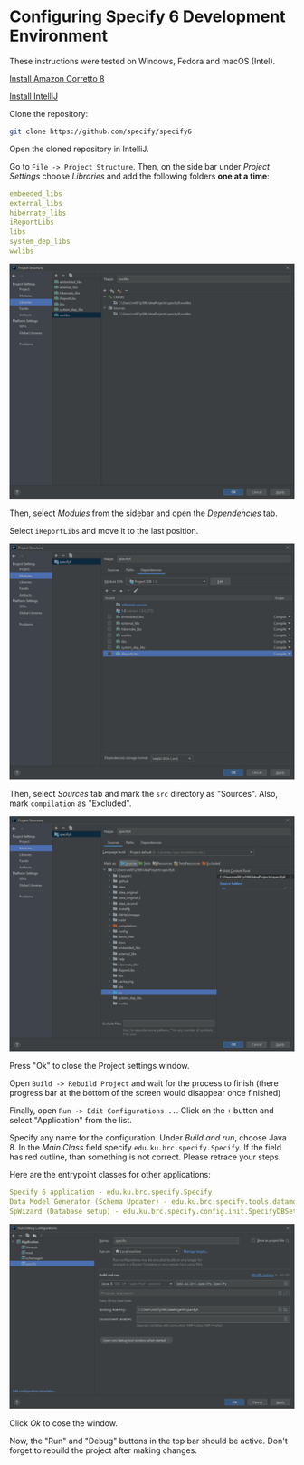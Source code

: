 # Configuring Specify 6 Development Environment

These instructions were tested on Windows, Fedora and macOS (Intel).

[Install Amazon Corretto
8](https://docs.aws.amazon.com/corretto/latest/corretto-8-ug/downloads-list.html)

[Install IntelliJ](https://www.jetbrains.com/idea/)

Clone the repository:

```zsh
git clone https://github.com/specify/specify6
```

Open the cloned repository in IntelliJ.

Go to `File -> Project Structure`. Then, on the side bar under *Project
Settings* choose *Libraries* and add the following folders **one at a time**:

```yaml
embeeded_libs
external_libs
hibernate_libs
iReportLibs
libs
system_dep_libs
wwlibs
```

![Result](./src/configuring-dev-env-1.png)

Then, select *Modules* from the sidebar and open the *Dependencies* tab.

Select `iReportLibs` and move it to the last position.

![Result](./src/configuring-dev-env-2.png)

Then, select *Sources* tab and mark the `src` directory as "Sources". Also,
mark `compilation` as "Excluded".

![Result](./src/configuring-dev-env-3.png)

Press "Ok" to close the Project settings window.

Open `Build -> Rebuild Project` and wait for the process to finish (there
progress bar at the bottom of the screen would disappear once finished)

Finally, open `Run -> Edit Configurations...`. Click on the `+` button and
select "Application" from the list.

Specify any name for the configuration. Under *Build and run*, choose Java 8.
In the *Main Class* field specify `edu.ku.brc.specify.Specify`. If the field
has red outline, than something is not correct. Please retrace your steps.

Here are the entrypoint classes for other applications:

```yaml
Specify 6 application - edu.ku.brc.specify.Specify
Data Model Generator (Schema Updater) - edu.ku.brc.specify.tools.datamodelgenerator.DatamodelGenerator
SpWizard (Database setup) - edu.ku.brc.specify.config.init.SpecifyDBSetupWizardFrame
```

![Result](./src/configuring-dev-env-4.png)

Click *Ok* to cose the window.

Now, the "Run" and "Debug" buttons in the top bar should be active.
Don't forget to rebuild the project after making changes.
